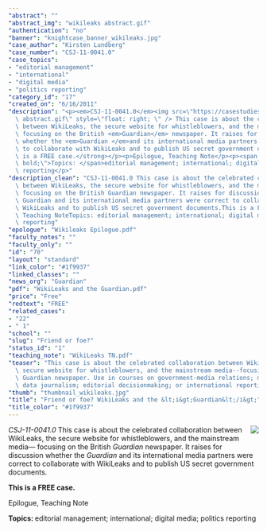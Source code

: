 ```yaml
---
"abstract": ""
"abstract_img": "wikileaks abstract.gif"
"authentication": "no"
"banner": "knightcase_banner_wikileaks.jpg"
"case_author": "Kirsten Lundberg"
"case_number": "CSJ-11-0041.0"
"case_topics":
- "editorial management"
- "international"
- "digital media"
- "politics reporting"
"category_id": "17"
"created_on": "6/16/2011"
"description": "<p><em>CSJ-11-0041.0</em><img src=\"https://casestudies.jrn.columbia.edu/casestudy/files/photos/520/wikileaks\
  \ abstract.gif\" style=\"float: right; \" /> This case is about the celebrated collaboration\
  \ between WikiLeaks, the secure website for whistleblowers, and the mainstream media&mdash;\
  \ focusing on the British <em>Guardian</em> newspaper. It raises for discussion\
  \ whether the <em>Guardian </em>and its international media partners were correct\
  \ to collaborate with WikiLeaks and to publish US secret government documents.</p><p><strong>This\
  \ is a FREE case.</strong></p><p>Epilogue, Teaching Note</p><p><span style=\"font-weight:\
  \ bold;\">Topics: </span>editorial management; international; digital media; politics\
  \ reporting</p>"
"description_clean": "CSJ-11-0041.0 This case is about the celebrated collaboration\
  \ between WikiLeaks, the secure website for whistleblowers, and the mainstream media—\
  \ focusing on the British Guardian newspaper. It raises for discussion whether the\
  \ Guardian and its international media partners were correct to collaborate with\
  \ WikiLeaks and to publish US secret government documents.This is a FREE case.Epilogue,\
  \ Teaching NoteTopics: editorial management; international; digital media; politics\
  \ reporting"
"epologue": "Wikileaks Epilogue.pdf"
"faculty_notes": ""
"faculty_only": ""
"id": "70"
"layout": "standard"
"link_color": "#1f9937"
"linked_classes": ""
"news_org": "Guardian"
"pdf": "WikiLeaks and the Guardian.pdf"
"price": "Free"
"redtext": "FREE"
"related_cases":
- "22"
- " 1"
"school": ""
"slug": "Friend or foe?"
"status_id": "1"
"teaching_note": "WikiLeaks TN.pdf"
"teaser": "This case is about the celebrated collaboration between WikiLeaks, the\
  \ secure website for whistleblowers, and the mainstream media--focusing on the British\
  \ Guardian newspaper. Use in courses on government-media relations; managing sources;\
  \ data journalism; editorial decisionmaking; or international reporting. "
"thumb": "thumbnail_wikileaks.jpg"
"title": "Friend or foe? WikiLeaks and the &lt;i&gt;Guardian&lt;/i&gt;"
"title_color": "#1f9937"
---
```

<p><em>CSJ-11-0041.0</em><img src="https://casestudies.jrn.columbia.edu/casestudy/files/photos/520/wikileaks abstract.gif" style="float: right; " /> This case is about the celebrated collaboration between WikiLeaks, the secure website for whistleblowers, and the mainstream media&mdash; focusing on the British <em>Guardian</em> newspaper. It raises for discussion whether the <em>Guardian </em>and its international media partners were correct to collaborate with WikiLeaks and to publish US secret government documents.</p><p><strong>This is a FREE case.</strong></p><p>Epilogue, Teaching Note</p><p><span style="font-weight: bold;">Topics: </span>editorial management; international; digital media; politics reporting</p>
